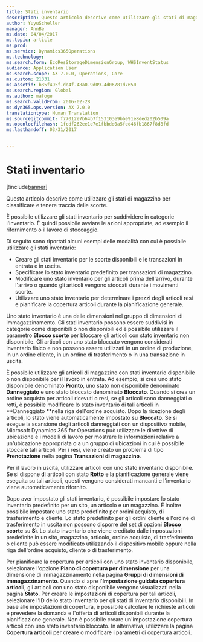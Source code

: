 ```yaml
---
title: Stati inventario
description: Questo articolo descrive come utilizzare gli stati di magazzino per classificare e tenere traccia delle scorte.
author: YuyuScheller
manager: AnnBe
ms.date: 04/04/2017
ms.topic: article
ms.prod: 
ms.service: Dynamics365Operations
ms.technology: 
ms.search.form: EcoResStorageDimensionGroup, WHSInventStatus
audience: Application User
ms.search.scope: AX 7.0.0, Operations, Core
ms.custom: 21331
ms.assetid: b35f495f-de4f-48a0-9d09-4d06781d7650
ms.search.region: Global
ms.author: mafoge
ms.search.validFrom: 2016-02-28
ms.dyn365.ops.version: AX 7.0.0
translationtype: Human Translation
ms.sourcegitcommit: f77012e7b64b7f153103e9bbe91e8ded202b509a
ms.openlocfilehash: 1fcdf262ee1e7e1fbbdd0a5fed46fb1867f8d8fd
ms.lasthandoff: 03/31/2017


---
```


# <a name="inventory-statuses"></a>Stati inventario

[!include[banner](../includes/banner.md)]


Questo articolo descrive come utilizzare gli stati di magazzino per classificare e tenere traccia delle scorte.

È possibile utilizzare gli stati inventario per suddividere in categorie l'inventario. È quindi possibile avviare le azioni appropriate, ad esempio il rifornimento o il lavoro di stoccaggio. 

Di seguito sono riportati alcuni esempi delle modalità con cui è possibile utilizzare gli stati inventario:

-   Creare gli stati inventario per le scorte disponibili e le transazioni in entrata e in uscita.
-   Specificare lo stato inventario predefinito per transazioni di magazzino.
-   Modificare uno stato inventario per gli articoli prima dell'arrivo, durante l'arrivo o quando gli articoli vengono stoccati durante i movimenti scorte.
-   Utilizzare uno stato inventario per determinare i prezzi degli articoli resi e pianificare la copertura articoli durante la pianificazione generale.

Uno stato inventario è una delle dimensioni nel gruppo di dimensioni di immagazzinamento. Gli stati inventario possono essere suddivisi in categorie come disponibili o non disponibili ed è possibile utilizzare il parametro **Blocco scorte** per bloccare gli articoli con stato inventario non disponibile. Gli articoli con uno stato bloccato vengono considerati inventario fisico e non possono essere utilizzati in un ordine di produzione, in un ordine cliente, in un ordine di trasferimento o in una transazione in uscita. 

È possibile utilizzare gli articoli di magazzino con stati inventario disponibile o non disponibile per il lavoro in entrata. Ad esempio, si crea uno stato disponibile denominato **Pronto**, uno stato non disponibile denominato **Danneggiato** e uno stato bloccato denominato **Bloccato**. Quando si crea un ordine acquisto per articoli ricevuti o resi, se gli articoli sono danneggiati o rotti, è possibile modificare lo stato inventario di tali articoli in **Danneggiato **nella riga dell'ordine acquisto. Dopo la ricezione degli articoli, lo stato viene automaticamente impostato su **Bloccato**. Se si esegue la scansione degli articoli danneggiati con un dispositivo mobile, Microsoft Dynamics 365 for Operations può utilizzare le direttive di ubicazione e i modelli di lavoro per mostrare le informazioni relative a un'ubicazione appropriata o a un gruppo di ubicazioni in cui è possibile stoccare tali articoli. Per i resi, viene creato un problema di tipo **Prenotazione** nella pagina **Transazioni di magazzino**. 

Per il lavoro in uscita, utilizzare articoli con uno stato inventario disponibile. Se si dispone di articoli con stato **Rotto** e la pianificazione generale viene eseguita su tali articoli, questi vengono considerati mancanti e l'inventario viene automaticamente rifornito. 

Dopo aver impostato gli stati inventario, è possibile impostare lo stato inventario predefinito per un sito, un articolo e un magazzino. È inoltre possibile impostare uno stato predefinito per ordini acquisto, di trasferimento e cliente. Lo stato predefinito per gli ordini cliente e l'ordine di trasferimento in uscita non possono disporre del set di opzioni **Blocco scorte** su **Sì**. Lo stato inventario che viene ereditato dalle impostazioni predefinite in un sito, magazzino, articolo, ordine acquisto, di trasferimento o cliente può essere modificato utilizzando il dispositivo mobile oppure nella riga dell'ordine acquisto, cliente o di trasferimento. 

Per pianificare la copertura per articoli con uno stato inventario disponibile, selezionare l'opzione **Piano di copertura per dimensione** per una dimensione di immagazzinamento nella pagina **Gruppi di dimensioni di immagazzinamento**. Quando si apre l'**Impostazione guidata copertura articoli**, gli articoli con uno stato disponibile vengono visualizzati nella pagina **Stato**. Per creare le impostazioni di copertura per tali articoli, selezionare l'ID dello stato inventario per gli stati di inventario disponibili. In base alle impostazioni di copertura, è possibile calcolare le richieste articoli e prevedere la domanda e l'offerta di articoli disponibili durante la pianificazione generale. Non è possibile creare un'impostazione copertura articoli con uno stato inventario bloccato. In alternativa, utilizzare la pagina **Copertura articoli** per creare o modificare i parametri di copertura articoli.




